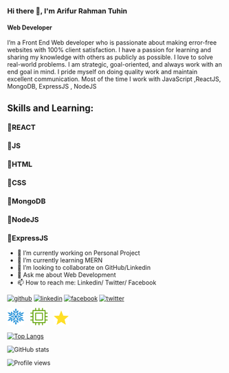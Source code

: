 ### Hi there 👋, I'm Arifur Rahman Tuhin
#### Web Developer


I’m a Front End Web developer who is passionate about making error-free websites with 100% client satisfaction. I have a passion for learning and sharing my knowledge with others as publicly as possible. I love to solve real-world problems. I am strategic, goal-oriented, and always work with an end goal in mind. I pride myself on doing quality work and maintain excellent communication. Most of the time I work with JavaScript ,ReactJS, MongoDB, ExpressJS , NodeJS


## Skills and Learning: 
### 🎯REACT 
### 🎯JS 
### 🎯HTML 
### 🎯CSS
### 🎯MongoDB 
### 🎯NodeJS 
### 🎯ExpressJS 

- 🔭 I’m currently working on Personal Project 
- 🌱 I’m currently learning MERN 
- 👯 I’m looking to collaborate on GitHub/Linkedin 
- 💬 Ask me about Web Development 
- 📫 How to reach me: Linkedin/ Twitter/ Facebook 


[<img src='https://cdn.jsdelivr.net/npm/simple-icons@3.0.1/icons/github.svg' alt='github' height='40'>](https://github.com/tuhin-swe)  [<img src='https://cdn.jsdelivr.net/npm/simple-icons@3.0.1/icons/linkedin.svg' alt='linkedin' height='40'>](https://www.linkedin.com/in/arifur-rahman-tuhin-b078921b2/)  [<img src='https://cdn.jsdelivr.net/npm/simple-icons@3.0.1/icons/facebook.svg' alt='facebook' height='40'>](https://www.facebook.com/arifurrahamntuhin)  [<img src='https://cdn.jsdelivr.net/npm/simple-icons@3.0.1/icons/twitter.svg' alt='twitter' height='40'>](https://twitter.com/ArifurRahmanSWE)  

<a href='https://archiveprogram.github.com/'><img src='https://raw.githubusercontent.com/acervenky/animated-github-badges/master/assets/acbadge.gif' width='40' height='40'></a> <a href='https://docs.github.com/en/developers'><img src='https://raw.githubusercontent.com/acervenky/animated-github-badges/master/assets/devbadge.gif' width='40' height='40'></a> <a href='https://stars.github.com/'><img src='https://raw.githubusercontent.com/acervenky/animated-github-badges/master/assets/starbadge.gif' width='35' height='35'></a> 

[![Top Langs](https://github-readme-stats.vercel.app/api/top-langs/?username=tuhin-swe)](https://github.com/anuraghazra/github-readme-stats)

![GitHub stats](https://github-readme-stats.vercel.app/api?username=tuhin-swe&show_icons=true&count_private=true)  

![Profile views](https://gpvc.arturio.dev/tuhin-swe)  

